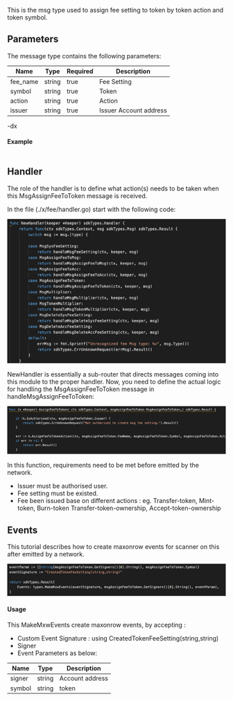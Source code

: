 This is the msg type used to assign fee setting to token by token action and token symbol.

<!-- type MsgAssignFeeToToken struct {
	FeeName string              `json:"fee_name"`
	Symbol  string              `json:"symbol"`
	Action  string              `json:"action"`
	Issuer  sdkTypes.AccAddress `json:"issuer"`
} -->


## Parameters

The message type contains the following parameters:

| Name | Type | Required | Description                 |
| ---- | ---- | -------- | --------------------------- |
| fee_name | string | true   | Fee Setting| | 
| symbol | string | true   | Token| | 
| action | string | true   | Action| | 
| issuer | string | true   | Issuer Account address| | 


-dx
#### Example

```

```

## Handler

The role of the handler is to define what action(s) needs to be taken when this MsgAssignFeeToToken message is received.

In the file (./x/fee/handler.go) start with the following code:

![Image-1](../pic/SysFeeSetting_01.png)


NewHandler is essentially a sub-router that directs messages coming into this module to the proper handler.
Now, you need to define the actual logic for handling the MsgAssignFeeToToken message in handleMsgAssignFeeToToken:

![Image-2](../pic/AssignFeeToToken_02.png)


In this function, requirements need to be met before emitted by the network.  

* Issuer must be authorised user.
* Fee setting must be existed.
* Fee been issued base on different actions : eg. Transfer-token, Mint-token, Burn-token   Transfer-token-ownership, Accept-token-ownership 


## Events
This tutorial describes how to create maxonrow events for scanner on this after emitted by a network.

![Image-1](../pic/AssignFeeToToken_03.png)  


#### Usage
This MakeMxwEvents create maxonrow events, by accepting :

* Custom Event Signature : using CreatedTokenFeeSetting(string,string)
* Signer
* Event Parameters as below: 

| Name | Type | Description                 |
| ---- | ---- | --------------------------- |
| signer | string | Account address| | 
| symbol | string | token| | 



